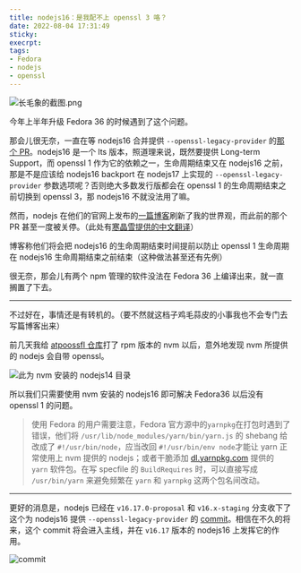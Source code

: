 ```yaml
---
title: nodejs16：是我配不上 openssl 3 咯？
date: 2022-08-04 17:31:49
sticky:
execrpt:
tags:
- Fedora
- nodejs
- openssl
---
```


![长毛象的截图.png](https://bu.dusays.com/2022/08/04/62eba4eabc963.png)

今年上半年升级 Fedora 36 的时候遇到了这个问题。

那会儿很无奈，一直在等 nodejs16 合并提供 `--openssl-legacy-provider` 的[那个 PR](https://github.com/nodejs/node/pull/42972)。nodejs16 是一个 lts 版本，照道理来说，既然要提供 Long-term Support，而 openssl 1 作为它的依赖之一，生命周期结束又在 nodejs16 之前，那是不是应该给 nodejs16 backport 在 nodejs17 上实现的 `--openssl-legacy-provider` 参数选项呢？否则绝大多数发行版都会在 openssl 1 的生命周期结束之前切换到 openssl 3，那 nodejs16 不就没法用了嘛。

然而，nodejs 在他们的官网上发布的[一篇博客](https://nodejs.org/en/blog/announcements/nodejs16-eol/)刷新了我的世界观，而此前的那个 PR 甚至一度被关停。（此处有[寒晶雪提供的中文翻译](https://hanjingxue-boling.github.io/Whiteboard/translation/nodejs-eol-v16-0626/)）

博客称他们将会把 nodejs16 的生命周期结束时间提前以防止 openssl 1 生命周期在 nodejs16 生命周期结束之前结束（这种做法甚至还有先例）

很无奈，那会儿有两个 npm 管理的软件没法在 Fedora 36 上编译出来，就一直搁置了下去。

***

不过好在，事情还是有转机的。（要不然就这档子鸡毛蒜皮的小事我也不会专门去写篇博客出来）

前几天我给 [atpoossfl 仓库](https://github.com/atpoossfl/repo)打了 rpm 版本的 nvm 以后，意外地发现 nvm 所提供的 nodejs 会自带 openssl。

![此为 nvm 安装的 nodejs14 目录](https://bu.dusays.com/2022/08/04/62ebadf02a5b3.png)

所以我们只需要使用 nvm 安装的 nodejs16 即可解决 Fedora36 以后没有 openssl 1 的问题。

> 使用 Fedora 的用户需要注意，Fedora 官方源中的`yarnpkg`在打包时遇到了错误，他们将 `/usr/lib/node_modules/yarn/bin/yarn.js` 的 shebang 给改成了 `#!/usr/bin/node`，应当改回 `#!/usr/bin/env node`才能让 yarn 正常使用上 nvm 提供的 nodejs；或者干脆添加 [dl.yarnpkg.com](https://dl.yarnpkg.com/rpm/yarn.repo) 提供的 `yarn` 软件包。在写 specfile 的 `BuildRequires` 时，可以直接写成 `/usr/bin/yarn` 来避免频繁在 `yarn` 和 `yarnpkg` 这两个包名间改动。

***

更好的消息是，nodejs 已经在 `v16.17.0-proposal` 和 `v16.x-staging` 分支收下了这个为 nodejs16 提供 `--openssl-legacy-provider` 的 [commit](https://github.com/nodejs/node/commit/e7b99e8c8d229ee2cc1d657ae44f715e7e5f852f)。相信在不久的将来，这个 commit 将会进入主线，并在 `v16.17` 版本的 nodejs16 上发挥它的作用。

![commit](https://bu.dusays.com/2022/08/04/62ebb0927943f.png)



